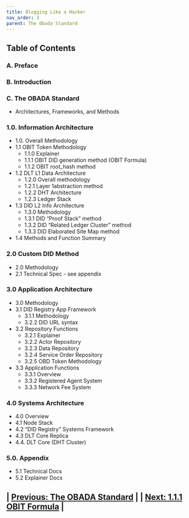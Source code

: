 ```yaml
---
title: Blogging Like a Hacker
nav_order: 3
parent: The Obada Standard 
---
```

## Table of Contents

### A. Preface
### B.  Introduction
### C.  The OBADA Standard
 + Architectures, Frameworks, and Methods

### 1.0. Information Architecture
  + 1.0. Overall Methodology 
  + 1.1 OBIT Token Methodology
    + 1.1.0 Explainer
    + 1.1.1 OBIT DID generation method (OBIT Formula)
    + 1.1.2 OBIT root_hash method
  + 1.2 DLT L1 Data Architecture
    + 1.2.0 Overall methodology
    + 1.2.1 Layer 1abstraction method
    + 1.2.2 DHT Architecture 
    + 1.2.3 Ledger Stack 
  + 1.3 DID L2 Info Architecture
    + 1.3.0 Methodology
    + 1.3.1 DID “Proof Stack” method
    + 1.3.2 DID “Related Ledger Cluster” method
    + 1.3.3 DID Elaborated Site Map method
  + 1.4 Methods and Function Summary

### 2.0 Custom DID Method
  + 2.0 Methodology
  + 2.1 Technical Spec - see appendix

### 3.0 Application Architecture
  + 3.0 Methodology
  + 3.1 DID Registry App Framework
    + 3.1.1 Methodology
    + 3.2.2 DID URL syntax
  + 3.2 Repository Functions
    + 3.2.1 Explainer
    + 3.2.2 Actor Repository
    + 3.2.3 Data Repository
    + 3.2.4 Service Order Repository
    + 3.2.5 OBD Token Methodology
  + 3.3 Application Functions
    + 3.3.1 Overview
    + 3.3.2 Registered Agent System
    + 3.3.3 Network Fee System

### 4.0 Systems Architecture
  + 4.0 Overview
  + 4.1 Node Stack
  + 4.2 “DID Registry” Systems Framework
  + 4.3 DLT Core Replica
  + 4.4. DLT Core (DHT Cluster)    

### 5.0. Appendix
  + 5.1 Technical Docs
  + 5.2 Explainer Docs    


## | [Previous: The OBADA Standard](theobadastandard) |         | [Next: 1.1.1 OBIT Formula](obitformula) |
